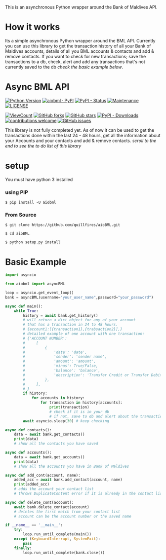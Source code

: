 This is an asynchronous Python wrapper around the Bank of Maldives API. 

# How it works

Its a simple asynchronous Python wrapper around the BML API. Currently you can use this library to get the transaction history of all your Bank of Maldives accounts, details of all you BML accounts & contacts and add & remove contacts. If you want to check for new transactions; save the transactions to a db, check, alert and add any transactions that's not currently saved to the db *check the basic example below*.

# Async BML API
[![Python Version](https://img.shields.io/badge/Python-3.7%20%7C%203.8%20%7C%203.9-blue.svg)](https://www.python.org)  [![aiobml · PyPI](https://img.shields.io/pypi/v/aiobml.svg?color=4CBB17)](https://pypi.python.org/pypi/aiobml/)  [![PyPI - Status](https://img.shields.io/pypi/status/aiobml)](https://pypi.python.org/pypi/aiobml/)  [![Maintenance](https://img.shields.io/maintenance/yes/2021)](https://pypi.python.org/pypi/aiobml/)  [![LICENSE](https://img.shields.io/badge/license-MIT-blue.svg)](LICENSE)

[![ViewCount](https://views.whatilearened.today/views/github/quillfires/aioBML.svg)](https://views.whatilearened.today/views/github/quillfires/aioBML.svg)  [![GitHub forks](https://img.shields.io/github/forks/quillfires/aioBML)](https://github.com/quillfires/aioBML/network)  [![GitHub stars](https://img.shields.io/github/stars/quillfires/aioBML.svg?color=ffd40c)](https://github.com/quillfires/aioBML/stargazers)  [![PyPI - Downloads](https://img.shields.io/pypi/dm/aiobml?color=orange&label=PIP%20-%20Installs)](https://pypi.python.org/pypi/aiobml/) [![contributions welcome](https://img.shields.io/badge/contributions-welcome-brightgreen.svg?style=flat)](https://github.com/quillfires/aioBML/issues)  [![GitHub issues](https://img.shields.io/github/issues/quillfires/aioBML.svg?color=808080)](https://github.com/quillfires/aioBML/issues)  

This library is not fully completed yet. As of now it can be used to get the transactions done within the last 24 - 48 hours, get all the information about your Accounts and your contacts and add & remove contacts. *scroll to the end to see the to do list of this library*

# setup
You must have python 3 installed

### using PIP

```$ pip install -U aiobml```

### From Source

```$ git clone https://github.com/quillfires/aioBML.git```

```$ cd aioBML```

```$ python setup.py install```

# Basic Example

```python
import asyncio

from aiobml import asyncBML

loop = asyncio.get_event_loop()
bank = asyncBML(username="your_user_name",password="your_password")

async def main():
    while True:
        history = await bank.get_history()
        # will return a dict object for any of your account
        # that has a transaction in 24 to 48 hours. 
        # {account1:[{transaction1},{trabsaction2}],}
        # detailed example of one account with one transaction:
        # {'ACCOUNT NUMBER': 
        #     [
        #         {
        #             'date': 'date', 
        #             'sender': 'sender name', 
        #             'amount': 'amount', 
        #             'minus': True/False, 
        #             'balance': 'balance', 
        #             'description': 'Transfer Credit or Transfer Debit'
        #         }, 
        #     ],
        # }
        if history:
            for accounts in history:
                for transaction in history[accounts]:
                    print(transaction)
                    # check if it is in your db
                    # if not, save to db and alert about the transaction
        await asyncio.sleep(30) # keep checking

async def contacts():
    data = await bank.get_contacts()
    print(data)
    # show all the contacts you have saved

async def accounts():
    data = await bank.get_accounts()
    print(data)
    # show all the accounts you have in Bank of Maldives

async def add_cont(account, name):
    added_acc = await bank.add_contact(account, name)
    print(added_acc)
    # adds the account your contact list
    # throws DuplicateContent error if it is already in the contact list

async def delete_cont(account):
    await bank.delete_contact(account)
    # deletes the first match from your contact list
    # account can be the account number or the saved name

if __name__ == '__main__':
    try:
        loop.run_until_complete(main())
    except (KeyboardInterrupt, SystemExit):
        pass
    finally:
        loop.run_until_complete(bank.close())
```
